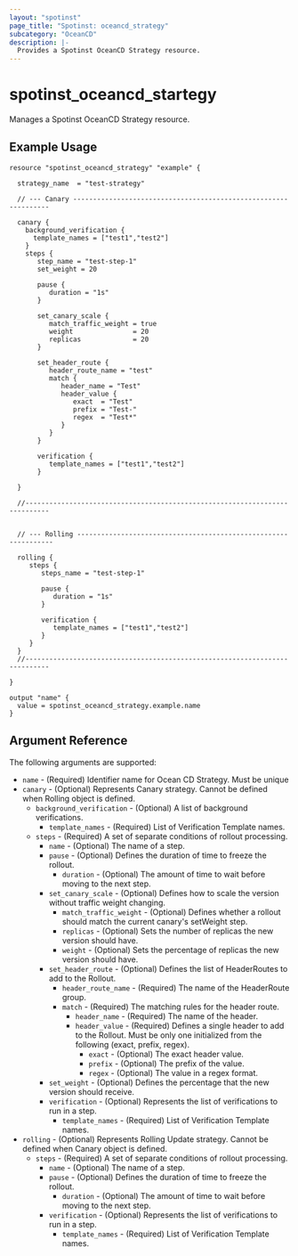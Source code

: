 ```yaml
---
layout: "spotinst"
page_title: "Spotinst: oceancd_strategy"
subcategory: "OceanCD"
description: |-
  Provides a Spotinst OceanCD Strategy resource.
---
```


# spotinst\_oceancd\_startegy

Manages a Spotinst OceanCD Strategy resource.

## Example Usage

```hcl
resource "spotinst_oceancd_strategy" "example" {
  
  strategy_name  = "test-strategy"

  // --- Canary ----------------------------------------------------------------
 
  canary {
    background_verification {
      template_names = ["test1","test2"]
    }
    steps {
       step_name = "test-step-1"
       set_weight = 20
       
       pause {
          duration = "1s"
       }
       
       set_canary_scale {
          match_traffic_weight = true
          weight               = 20
          replicas             = 20 
       }   
       
       set_header_route {
          header_route_name = "test"
          match {
             header_name = "Test"
             header_value {
                exact  = "Test"
                prefix = "Test-"
                regex  = "Test*"
             }
          }
       }
       
       verification {
          template_names = ["test1","test2"]
       }   
        
  }
  
  //----------------------------------------------------------------------------
 
 
  // --- Rolling ----------------------------------------------------------------
  
  rolling {
     steps {
        steps_name = "test-step-1"
      
        pause {
           duration = "1s"
        }
       
        verification {
           template_names = ["test1","test2"]
        }   
     }    
  }
  //----------------------------------------------------------------------------

}
```

```
output "name" {
  value = spotinst_oceancd_strategy.example.name
}
```

## Argument Reference

The following arguments are supported:

* `name` - (Required) Identifier name for Ocean CD Strategy. Must be unique
* `canary` - (Optional) Represents Canary strategy. Cannot be defined when Rolling object is defined.
    * `background_verification` - (Optional) A list of background verifications.
        * `template_names` - (Required) List of Verification Template names.
    * `steps` - (Required) A set of separate conditions of rollout processing.
        * `name` - (Optional) The name of a step.
        * `pause` - (Optional) Defines the duration of time to freeze the rollout.
            * `duration` - (Optional) The amount of time to wait before moving to the next step.
        * `set_canary_scale` - (Optional) Defines how to scale the version without traffic weight changing.
            * `match_traffic_weight` - (Optional) Defines whether a rollout should match the current canary's setWeight step.
            * `replicas` - (Optional) Sets the number of replicas the new version should have.
            * `weight` - (Optional) Sets the percentage of replicas the new version should have.
        * `set_header_route` - (Optional) Defines the list of HeaderRoutes to add to the Rollout.
            * `header_route_name` - (Required) The name of the HeaderRoute group.
            * `match` - (Required) The matching rules for the header route.
              * `header_name` - (Required) The name of the header.
              * `header_value` - (Required) Defines a single header to add to the Rollout. Must be only one initialized from the following (exact, prefix, regex). 
                  * `exact` - (Optional)  The exact header value.
                  * `prefix` - (Optional) The prefix of the value.
                  * `regex` - (Optional)  The value in a regex format.
        * `set_weight` - (Optional) Defines the percentage that the new version should receive.
        * `verification`  - (Optional) Represents the list of verifications to run in a step.
            * `template_names`  - (Required) List of Verification Template names.
* `rolling` - (Optional) Represents Rolling Update strategy. Cannot be defined when Canary object is defined.
    * `steps` - (Required) A set of separate conditions of rollout processing.
        * `name` - (Optional) The name of a step.
        * `pause` - (Optional) Defines the duration of time to freeze the rollout.
            * `duration` - (Optional) The amount of time to wait before moving to the next step.
        * `verification`  - (Optional) Represents the list of verifications to run in a step.
            * `template_names`  - (Required) List of Verification Template names.
